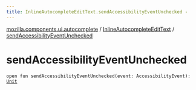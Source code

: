 ```yaml
---
title: InlineAutocompleteEditText.sendAccessibilityEventUnchecked - 
---
```


[mozilla.components.ui.autocomplete](../index.html) / [InlineAutocompleteEditText](index.html) / [sendAccessibilityEventUnchecked](./send-accessibility-event-unchecked.html)

# sendAccessibilityEventUnchecked

`open fun sendAccessibilityEventUnchecked(event: AccessibilityEvent): `[`Unit`](https://kotlinlang.org/api/latest/jvm/stdlib/kotlin/-unit/index.html)